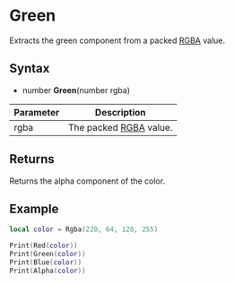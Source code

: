 # Green

Extracts the green component from a packed [RGBA](Rgba.md) value.

## Syntax

- number **Green**(number rgba)

Parameter | Description 
---|---
rgba | The packed [RGBA](Rgba.md) value.

## Returns

Returns the alpha component of the color.

## Example

```lua
local color = Rgba(220, 64, 128, 255)

Print(Red(color))
Print(Green(color))
Print(Blue(color))
Print(Alpha(color))
```
